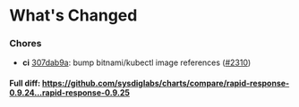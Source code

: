 # What's Changed

### Chores
- **ci** [307dab9a](https://github.com/sysdiglabs/charts/commit/307dab9ab32b7406044c68e8d6a47a667ac03466): bump bitnami/kubectl image references ([#2310](https://github.com/sysdiglabs/charts/issues/2310))
#### Full diff: https://github.com/sysdiglabs/charts/compare/rapid-response-0.9.24...rapid-response-0.9.25
